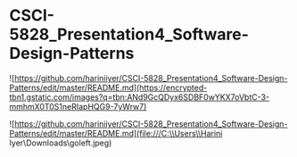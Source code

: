 # CSCI-5828_Presentation4_Software-Design-Patterns


![https://github.com/hariniiyer/CSCI-5828_Presentation4_Software-Design-Patterns/edit/master/README.md](https://encrypted-tbn1.gstatic.com/images?q=tbn:ANd9GcQDyx6SDBF0wYKX7oVbtC-3-mmhmX0T0S1neRIapHQG9-7yWrw7)

![https://github.com/hariniiyer/CSCI-5828_Presentation4_Software-Design-Patterns/edit/master/README.md](file:///C:\\Users\\Harini Iyer\\Downloads\\goleft.jpeg)
